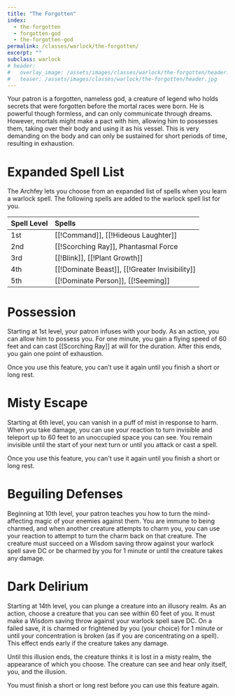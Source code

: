 ```yaml
---
title: "The Forgotten"
index:
  - the-forgotten 
  - forgotten-god
  - the-forgotten-god
permalink: /classes/warlock/the-forgotten/
excerpt: ""
subclass: warlock
# header:
#   overlay_image: /assets/images/classes/warlock/the-forgotten/header.png
#   teaser: /assets/images/classes/warlock/the-forgotten/header.jpg
---
```

Your patron is a forgotten, nameless god, a creature of legend who holds secrets that were forgotten before the mortal races were born. He is powerful though formless, and can only communicate through dreams. However, mortals might make a pact with him, allowing him to possesses them, taking over their body and using it as his vessel. This is very demanding on the body and can only be sustained for short periods of time, resulting in exhaustion.

# Expanded Spell List
The Archfey lets you choose from an expanded list of spells when you learn a warlock spell. The following spells are added to the warlock spell list for you.

| Spell Level | Spells                                         |
| :---------- | :--------------------------------------------- |
| 1st         | [[!Command]], [[!Hideous Laughter]]            |
| 2nd         | [[!Scorching Ray]], Phantasmal Force           |
| 3rd         | [[!Blink]], [[!Plant Growth]]                  |
| 4th         | [[!Dominate Beast]], [[!Greater Invisibility]] |
| 5th         | [[!Dominate Person]], [[!Seeming]]             |

# Possession
Starting at 1st level, your patron infuses with your body. As an action, you can allow him to possess you. For one minute, you gain a flying speed of 60 feet and can cast [[Scorching Ray]] at will for the duration. After this ends, you gain one point of exhaustion.

Once you use this feature, you can’t use it again until you finish a short or long rest.

# Misty Escape
Starting at 6th level, you can vanish in a puff of mist in response to harm. When you take damage, you can use your reaction to turn invisible and teleport up to 60 feet to an unoccupied space you can see. You remain invisible until the start of your next turn or until you attack or cast a spell.

Once you use this feature, you can't use it again until you finish a short or long rest.

# Beguiling Defenses
Beginning at 10th level, your patron teaches you how to turn the mind-affecting magic of your enemies against them. You are immune to being charmed, and when another creature attempts to charm you, you can use your reaction to attempt to turn the charm back on that creature. The creature must succeed on a Wisdom saving throw against your warlock spell save DC or be charmed by you for 1 minute or until the creature takes any damage.

# Dark Delirium
Starting at 14th level, you can plunge a creature into an illusory realm. As an action, choose a creature that you can see within 60 feet of you. It must make a Wisdom saving throw against your warlock spell save DC. On a failed save, it is charmed or frightened by you (your choice) for 1 minute or until your concentration is broken (as if you are concentrating on a spell). This effect ends early if the creature takes any damage.

Until this illusion ends, the creature thinks it is lost in a misty realm, the appearance of which you choose. The creature can see and hear only itself, you, and the illusion.

You must finish a short or long rest before you can use this feature again.
